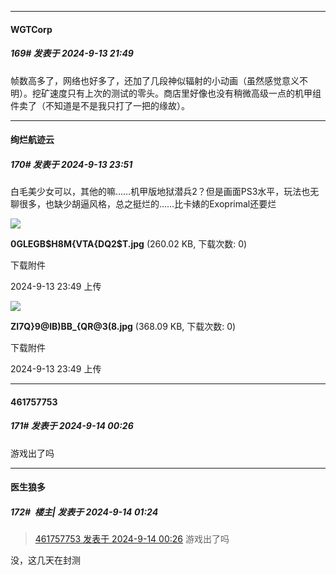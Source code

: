 ﻿
*****

####  WGTCorp  
##### 169#       发表于 2024-9-13 21:49

帧数高多了，网络也好多了，还加了几段神似辐射的小动画（虽然感觉意义不明）。挖矿速度只有上次的测试的零头。商店里好像也没有稍微高级一点的机甲组件卖了（不知道是不是我只打了一把的缘故）。


*****

####  绚烂航迹云  
##### 170#       发表于 2024-9-13 23:51

白毛美少女可以，其他的嘛……机甲版地狱潜兵2？但是画面PS3水平，玩法也无聊很多，也缺少胡逼风格，总之挺烂的……比卡婊的Exoprimal还要烂

<img src="https://img.saraba1st.com/forum/202409/13/234937tayyecrty5zwzr7n.jpg" referrerpolicy="no-referrer">

<strong>0GLEGB$H8M{VTA{DQ2$T.jpg</strong> (260.02 KB, 下载次数: 0)

下载附件

2024-9-13 23:49 上传

<img src="https://img.saraba1st.com/forum/202409/13/234937uthzxxc9b9shza78.jpg" referrerpolicy="no-referrer">

<strong>ZI7Q}9@IB)BB_{QR@3(8.jpg</strong> (368.09 KB, 下载次数: 0)

下载附件

2024-9-13 23:49 上传


*****

####  461757753  
##### 171#       发表于 2024-9-14 00:26

游戏出了吗


*****

####  医生狼多  
##### 172#         楼主| 发表于 2024-9-14 01:24

<blockquote><a href="httphttps://bbs.saraba1st.com/2b/forum.php?mod=redirect&amp;goto=findpost&amp;pid=66199716&amp;ptid=2092343" target="_blank">461757753 发表于 2024-9-14 00:26</a>
游戏出了吗</blockquote>
没，这几天在封测

